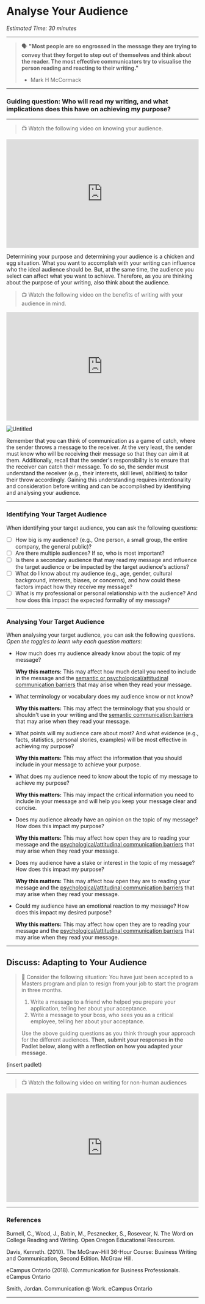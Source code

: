 # Analyse Your Audience

*Estimated Time: 30 minutes*

---

> 🗣 **"Most people are so engrossed in the message they are trying to convey that they forget to step out of themselves and think about the reader. The most effective communicators try to visualise the person reading and reacting to their writing."**
>
> - Mark H McCormack

---

### **Guiding question:** Who will read my writing, and what implications does this have on achieving my purpose?

---

> 📺 Watch the following video on knowing your audience.

<div style="position: relative; padding-bottom: 56.25%; height: 0;"><iframe src="https://www.youtube.com/embed/wSOBOoeyHVA" title="YouTube video player" frameborder="0" allow="accelerometer; autoplay; clipboard-write; encrypted-media; gyroscope; picture-in-picture" allowfullscreen style="position: absolute; top: 0; left: 0; width: 100%; height: 100%;"></iframe></div>


Determining your purpose and determining your audience is a chicken and egg situation. What you want to accomplish with your writing can influence who the ideal audience should be. But, at the same time, the audience you select can affect what you want to achieve. Therefore, as you are thinking about the purpose of your writing, also think about the audience. 


> 📺 Watch the following video on the benefits of writing with your audience in mind.

<div style="position: relative; padding-bottom: 56.25%; height: 0;"><iframe src="https://www.youtube.com/embed/xyH79KQET5E" title="YouTube video player" frameborder="0" allow="accelerometer; autoplay; clipboard-write; encrypted-media; gyroscope; picture-in-picture" allowfullscreen style="position: absolute; top: 0; left: 0; width: 100%; height: 100%;"></iframe></div>

![Untitled](/communicating-for-success/introduction-to-the-communication-process/untitled.gif)

Remember that you can think of communication as a game of catch, where the sender throws a message to the receiver. At the very least, the sender must know who will be receiving their message so that they can aim it at them. Additionally, recall that the sender's responsibility is to ensure that the receiver can catch their message. To do so, the sender must understand the receiver (e.g., their interests, skill level, abilities) to tailor their throw accordingly. Gaining this understanding requires intentionality and consideration before writing and can be accomplished by identifying and analysing your audience.

---

### Identifying Your Target Audience

When identifying your target audience, you can ask the following questions:

- [ ]  How big is my audience? (e.g., One person, a small group, the entire company, the general public)?
- [ ]  Are there multiple audiences? If so, who is most important?
- [ ]  Is there a secondary audience that may read my message and influence the target audience or be impacted by the target audience's actions?
- [ ]  What do I know about my audience (e.g., age, gender, cultural background, interests, biases, or concerns), and how could these factors impact how they receive my message?
- [ ]  What is my professional or personal relationship with the audience? And how does this impact the expected formality of my message?

---

### Analysing Your Target Audience

When analysing your target audience, you can ask the following questions. *Open the toggles to learn why each question matters*:

- How much does my audience already know about the topic of my message?
    
    **Why this matters:** This may affect how much detail you need to include in the message and the [semantic or psychological/attitudinal communication barriers](/communicating-for-success/introduction-to-the-communication-process.md) that may arise when they read your message.
    
- What terminology or vocabulary does my audience know or not know?
    
    **Why this matters:** This may affect the terminology that you should or shouldn't use in your writing and the [semantic communication barriers](/communicating-for-success/introduction-to-the-communication-process.md) that may arise when they read your message.
    
- What points will my audience care about most? And what evidence (e.g., facts, statistics, personal stories, examples) will be most effective in achieving my purpose?
    
    **Why this matters:** This may affect the information that you should include in your message to achieve your purpose.
    
- What does my audience need to know about the topic of my message to achieve my purpose?
    
    **Why this matters:** This may impact the critical information you need to include in your message and will help you keep your message clear and concise.
    
- Does my audience already have an opinion on the topic of my message? How does this impact my purpose?
    
    **Why this matters:** This may affect how open they are to reading your message and the [psychological/attitudinal communication barriers](/communicating-for-success/introduction-to-the-communication-process.md) that may arise when they read your message.
    
- Does my audience have a stake or interest in the topic of my message? How does this impact my purpose?
    
    **Why this matters:** This may affect how open they are to reading your message and the [psychological/attitudinal communication barriers](/communicating-for-success/introduction-to-the-communication-process.md) that may arise when they read your message.
    
- Could my audience have an emotional reaction to my message? How does this impact my desired purpose?
    
    **Why this matters:** This may affect how open they are to reading your message and the [psychological/attitudinal communication barriers](/communicating-for-success/introduction-to-the-communication-process.md) that may arise when they read your message.
    
---

## Discuss: Adapting to Your Audience

> 💬 Consider the following situation: You have just been accepted to a Masters program and plan to resign from your job to start the program in three months.
>
> 1) Write a message to a friend who helped you prepare your application, telling her about your acceptance.
> 2) Write a message to your boss, who sees you as a critical employee, telling her about your acceptance.
>
> Use the above guiding questions as you think through your approach for the different audiences. **Then, submit your responses in the Padlet below, along with a reflection on how you adapted your message.**

(insert padlet)

---

> 📺 Watch the following video on writing for non-human audiences

<div style="position: relative; padding-bottom: 56.25%; height: 0;"><iframe src="https://www.youtube.com/embed/JzpajJi1l2c" title="YouTube video player" frameborder="0" allow="accelerometer; autoplay; clipboard-write; encrypted-media; gyroscope; picture-in-picture" allowfullscreen style="position: absolute; top: 0; left: 0; width: 100%; height: 100%;"></iframe></div>

---

### References

Burnell, C., Wood, J., Babin, M., Pesznecker, S., Rosevear, N. The Word on College Reading and Writing. Open Oregon Educational Resources.

Davis, Kenneth. (2010). The McGraw-Hill 36-Hour Course: Business Writing and Communication, Second Edition. McGraw Hill.

eCampus Ontario (2018). Communication for Business Professionals. eCampus Ontario 

Smith, Jordan. Communication @ Work. eCampus Ontario 

---


